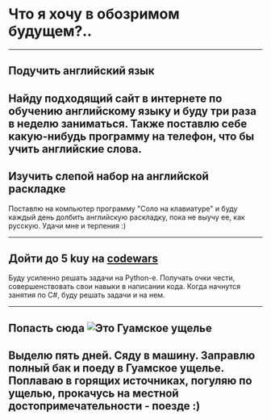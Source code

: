 # Что я хочу в обозримом будущем?..
---

## Подучить английский язык
 Найду подходящий сайт в интернете по обучению английскому языку и буду три раза в неделю заниматься. Также поставлю себе какую-нибудь программу на телефон, что бы учить английские слова.
---

##  Изучить слепой набор на английской раскладке

Поставлю на компьютер программу "Соло на клавиатуре" и буду каждый день долбить английскую раскладку, пока не выучу ее, как русскую. Удачи мне и терпения :)

---

## Дойти до 5 kuy на [codewars](https://www.codewars.com/)

Буду усиленно решать задачи на Python-е. Получать очки чести, совершенствовать свои навыки в написании кода. Когда начнутся занятия по С#, буду решать задачи и на нем.

---

## Попасть сюда ![Это Гуамское ущелье](Guamka.jpg)
Выделю пять дней. Сяду в машину. Заправлю полный бак и поеду в Гуамское ущелье. Поплаваю в горящих источниках, погуляю по ущелью, прокачусь на местной достопримечательности - поезде :)
---